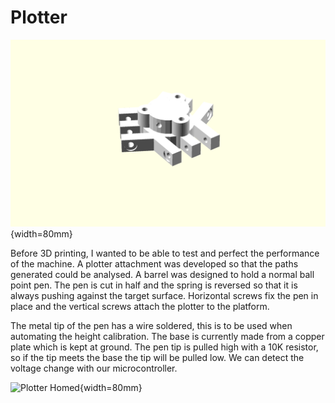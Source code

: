 Plotter
=======

![Plotter Attachment](plotter.png){width=80mm}

Before 3D printing, I wanted to be able to test and perfect the performance of the machine. A plotter attachment was developed so that the paths generated could be analysed. A barrel was designed to hold a normal ball point pen. The pen is cut in half and the spring is reversed so that it is always pushing against the target surface. Horizontal screws fix the pen in place and the vertical screws attach the plotter to the platform.

The metal tip of the pen has a wire soldered, this is to be used when automating the height calibration. The base is currently made from a copper plate which is kept at ground. The pen tip is pulled high with a 10K resistor, so if the tip meets the base the tip will be pulled low. We can detect the voltage change with our microcontroller. 

![Plotter Homed](homed.jpg){width=80mm}
